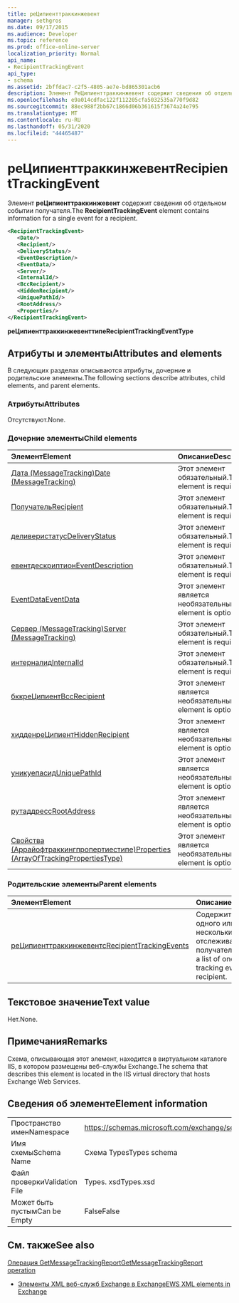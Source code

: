 ```yaml
---
title: реЦипиенттраккинжевент
manager: sethgros
ms.date: 09/17/2015
ms.audience: Developer
ms.topic: reference
ms.prod: office-online-server
localization_priority: Normal
api_name:
- RecipientTrackingEvent
api_type:
- schema
ms.assetid: 2bffdac7-c2f5-4805-ae7e-bd865301acb6
description: Элемент РеЦипиенттраккинжевент содержит сведения об отдельном событии получателя.
ms.openlocfilehash: e9a014cdfac122f112205cfa5032535a770f9d82
ms.sourcegitcommit: 88ec988f2bb67c1866d06b361615f3674a24e795
ms.translationtype: MT
ms.contentlocale: ru-RU
ms.lasthandoff: 05/31/2020
ms.locfileid: "44465487"
---
```

# <a name="recipienttrackingevent"></a><span data-ttu-id="6a214-103">реЦипиенттраккинжевент</span><span class="sxs-lookup"><span data-stu-id="6a214-103">RecipientTrackingEvent</span></span>

<span data-ttu-id="6a214-104">Элемент **реЦипиенттраккинжевент** содержит сведения об отдельном событии получателя.</span><span class="sxs-lookup"><span data-stu-id="6a214-104">The **RecipientTrackingEvent** element contains information for a single event for a recipient.</span></span> 
  
```XML
<RecipientTrackingEvent>
   <Date/>
   <Recipient/>
   <DeliveryStatus/>
   <EventDescription/>
   <EventData/>
   <Server/>
   <InternalId/>
   <BccRecipient/>
   <HiddenRecipient/>
   <UniquePathId/>
   <RootAddress/>
   <Properties/>
</RecipientTrackingEvent>
```

 <span data-ttu-id="6a214-105">**реЦипиенттраккинжевенттипе**</span><span class="sxs-lookup"><span data-stu-id="6a214-105">**RecipientTrackingEventType**</span></span>
## <a name="attributes-and-elements"></a><span data-ttu-id="6a214-106">Атрибуты и элементы</span><span class="sxs-lookup"><span data-stu-id="6a214-106">Attributes and elements</span></span>

<span data-ttu-id="6a214-107">В следующих разделах описываются атрибуты, дочерние и родительские элементы.</span><span class="sxs-lookup"><span data-stu-id="6a214-107">The following sections describe attributes, child elements, and parent elements.</span></span>
  
### <a name="attributes"></a><span data-ttu-id="6a214-108">Атрибуты</span><span class="sxs-lookup"><span data-stu-id="6a214-108">Attributes</span></span>

<span data-ttu-id="6a214-109">Отсутствуют.</span><span class="sxs-lookup"><span data-stu-id="6a214-109">None.</span></span>
  
### <a name="child-elements"></a><span data-ttu-id="6a214-110">Дочерние элементы</span><span class="sxs-lookup"><span data-stu-id="6a214-110">Child elements</span></span>

|<span data-ttu-id="6a214-111">**Элемент**</span><span class="sxs-lookup"><span data-stu-id="6a214-111">**Element**</span></span>|<span data-ttu-id="6a214-112">**Описание**</span><span class="sxs-lookup"><span data-stu-id="6a214-112">**Description**</span></span>|
|:-----|:-----|
|[<span data-ttu-id="6a214-113">Дата (MessageTracking)</span><span class="sxs-lookup"><span data-stu-id="6a214-113">Date (MessageTracking)</span></span>](date-messagetracking.md) <br/> |<span data-ttu-id="6a214-114">Этот элемент обязательный.</span><span class="sxs-lookup"><span data-stu-id="6a214-114">This element is required.</span></span>  <br/> |
|[<span data-ttu-id="6a214-115">Получатель</span><span class="sxs-lookup"><span data-stu-id="6a214-115">Recipient</span></span>](recipient.md) <br/> |<span data-ttu-id="6a214-116">Этот элемент обязательный.</span><span class="sxs-lookup"><span data-stu-id="6a214-116">This element is required.</span></span>  <br/> |
|[<span data-ttu-id="6a214-117">деливеристатус</span><span class="sxs-lookup"><span data-stu-id="6a214-117">DeliveryStatus</span></span>](deliverystatus.md) <br/> |<span data-ttu-id="6a214-118">Этот элемент обязательный.</span><span class="sxs-lookup"><span data-stu-id="6a214-118">This element is required.</span></span>  <br/> |
|[<span data-ttu-id="6a214-119">евентдескриптион</span><span class="sxs-lookup"><span data-stu-id="6a214-119">EventDescription</span></span>](eventdescription.md) <br/> |<span data-ttu-id="6a214-120">Этот элемент обязательный.</span><span class="sxs-lookup"><span data-stu-id="6a214-120">This element is required.</span></span>  <br/> |
|[<span data-ttu-id="6a214-121">EventData</span><span class="sxs-lookup"><span data-stu-id="6a214-121">EventData</span></span>](eventdata.md) <br/> |<span data-ttu-id="6a214-122">Этот элемент является необязательным.</span><span class="sxs-lookup"><span data-stu-id="6a214-122">This element is optional.</span></span>  <br/> |
|[<span data-ttu-id="6a214-123">Сервер (MessageTracking)</span><span class="sxs-lookup"><span data-stu-id="6a214-123">Server (MessageTracking)</span></span>](server-messagetracking.md) <br/> |<span data-ttu-id="6a214-124">Этот элемент обязательный.</span><span class="sxs-lookup"><span data-stu-id="6a214-124">This element is required.</span></span>  <br/> |
|[<span data-ttu-id="6a214-125">интерналид</span><span class="sxs-lookup"><span data-stu-id="6a214-125">InternalId</span></span>](internalid.md) <br/> |<span data-ttu-id="6a214-126">Этот элемент обязательный.</span><span class="sxs-lookup"><span data-stu-id="6a214-126">This element is required.</span></span>  <br/> |
|[<span data-ttu-id="6a214-127">бккреЦипиент</span><span class="sxs-lookup"><span data-stu-id="6a214-127">BccRecipient</span></span>](bccrecipient.md) <br/> |<span data-ttu-id="6a214-128">Этот элемент является необязательным.</span><span class="sxs-lookup"><span data-stu-id="6a214-128">This element is optional.</span></span>  <br/> |
|[<span data-ttu-id="6a214-129">хидденреЦипиент</span><span class="sxs-lookup"><span data-stu-id="6a214-129">HiddenRecipient</span></span>](hiddenrecipient.md) <br/> |<span data-ttu-id="6a214-130">Этот элемент является необязательным.</span><span class="sxs-lookup"><span data-stu-id="6a214-130">This element is optional.</span></span>  <br/> |
|[<span data-ttu-id="6a214-131">уникуепасид</span><span class="sxs-lookup"><span data-stu-id="6a214-131">UniquePathId</span></span>](uniquepathid.md) <br/> |<span data-ttu-id="6a214-132">Этот элемент является необязательным.</span><span class="sxs-lookup"><span data-stu-id="6a214-132">This element is optional.</span></span>  <br/> |
|[<span data-ttu-id="6a214-133">рутаддресс</span><span class="sxs-lookup"><span data-stu-id="6a214-133">RootAddress</span></span>](rootaddress.md) <br/> |<span data-ttu-id="6a214-134">Этот элемент является необязательным.</span><span class="sxs-lookup"><span data-stu-id="6a214-134">This element is optional.</span></span>  <br/> |
|[<span data-ttu-id="6a214-135">Свойства (Аррайофтраккингпропертиестипе)</span><span class="sxs-lookup"><span data-stu-id="6a214-135">Properties (ArrayOfTrackingPropertiesType)</span></span>](properties-arrayoftrackingpropertiestype.md) <br/> |<span data-ttu-id="6a214-136">Этот элемент является необязательным.</span><span class="sxs-lookup"><span data-stu-id="6a214-136">This element is optional.</span></span>  <br/> |
   
### <a name="parent-elements"></a><span data-ttu-id="6a214-137">Родительские элементы</span><span class="sxs-lookup"><span data-stu-id="6a214-137">Parent elements</span></span>

|<span data-ttu-id="6a214-138">**Элемент**</span><span class="sxs-lookup"><span data-stu-id="6a214-138">**Element**</span></span>|<span data-ttu-id="6a214-139">**Описание**</span><span class="sxs-lookup"><span data-stu-id="6a214-139">**Description**</span></span>|
|:-----|:-----|
|[<span data-ttu-id="6a214-140">реЦипиенттраккинжевентс</span><span class="sxs-lookup"><span data-stu-id="6a214-140">RecipientTrackingEvents</span></span>](recipienttrackingevents.md) <br/> |<span data-ttu-id="6a214-141">Содержит список одного или нескольких событий отслеживания для получателя.</span><span class="sxs-lookup"><span data-stu-id="6a214-141">Contains a list of one or more tracking events for a recipient.</span></span>  <br/> |
   
## <a name="text-value"></a><span data-ttu-id="6a214-142">Текстовое значение</span><span class="sxs-lookup"><span data-stu-id="6a214-142">Text value</span></span>

<span data-ttu-id="6a214-143">Нет.</span><span class="sxs-lookup"><span data-stu-id="6a214-143">None.</span></span>
  
## <a name="remarks"></a><span data-ttu-id="6a214-144">Примечания</span><span class="sxs-lookup"><span data-stu-id="6a214-144">Remarks</span></span>

<span data-ttu-id="6a214-145">Схема, описывающая этот элемент, находится в виртуальном каталоге IIS, в котором размещены веб-службы Exchange.</span><span class="sxs-lookup"><span data-stu-id="6a214-145">The schema that describes this element is located in the IIS virtual directory that hosts Exchange Web Services.</span></span>
  
## <a name="element-information"></a><span data-ttu-id="6a214-146">Сведения об элементе</span><span class="sxs-lookup"><span data-stu-id="6a214-146">Element information</span></span>

|||
|:-----|:-----|
|<span data-ttu-id="6a214-147">Пространство имен</span><span class="sxs-lookup"><span data-stu-id="6a214-147">Namespace</span></span>  <br/> |https://schemas.microsoft.com/exchange/services/2006/types  <br/> |
|<span data-ttu-id="6a214-148">Имя схемы</span><span class="sxs-lookup"><span data-stu-id="6a214-148">Schema Name</span></span>  <br/> |<span data-ttu-id="6a214-149">Схема Types</span><span class="sxs-lookup"><span data-stu-id="6a214-149">Types schema</span></span>  <br/> |
|<span data-ttu-id="6a214-150">Файл проверки</span><span class="sxs-lookup"><span data-stu-id="6a214-150">Validation File</span></span>  <br/> |<span data-ttu-id="6a214-151">Types. xsd</span><span class="sxs-lookup"><span data-stu-id="6a214-151">Types.xsd</span></span>  <br/> |
|<span data-ttu-id="6a214-152">Может быть пустым</span><span class="sxs-lookup"><span data-stu-id="6a214-152">Can be Empty</span></span>  <br/> |<span data-ttu-id="6a214-153">False</span><span class="sxs-lookup"><span data-stu-id="6a214-153">False</span></span>  <br/> |
   
## <a name="see-also"></a><span data-ttu-id="6a214-154">См. также</span><span class="sxs-lookup"><span data-stu-id="6a214-154">See also</span></span>



[<span data-ttu-id="6a214-155">Операция GetMessageTrackingReport</span><span class="sxs-lookup"><span data-stu-id="6a214-155">GetMessageTrackingReport operation</span></span>](getmessagetrackingreport-operation.md)


- [<span data-ttu-id="6a214-156">Элементы XML веб-служб Exchange в Exchange</span><span class="sxs-lookup"><span data-stu-id="6a214-156">EWS XML elements in Exchange</span></span>](ews-xml-elements-in-exchange.md)

